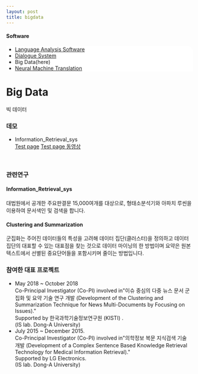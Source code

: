 ```yaml
---
layout: post
title: bigdata
---
```

<h4>Software</h4>
 <div class="linklink" style = "background-color:#ffffff;border-radius:0 15px">
          <ul class="posts-list">
           <li class="post-link">
                <a class="post-title" href="https://nlplab-skku.github.io/Software/languageanalysissoftware/">Language Analysis Software</a>
           </li>
           <li class="post-link">
                <a class="post-title" href="https://nlplab-skku.github.io/Software/dialoguesystem/">Dialogue System</a>
           </li>
           <li>Big Data(here)
           </li>
           <li class="post-link">
                <a class="post-title" href="https://nlplab-skku.github.io/Software/neuralmachinetranslation/">Neural Machine Translation</a>
           </li>
          </ul>
  </div>


<div class="post">
  <h1 class="pageTitle">Big Data</h1>	
  <p class="meta">빅 데이터</p>
</div> 

### 데모
* Information_Retrieval_sys<br>
  [Test page][irpage] [Test page 동영상][irmv]
<br>

### 관련연구
#### Information_Retrieval_sys
대법원에서 공개한 주요판결문 15,000여개를 대상으로, 형태소분석기와 아파치 루씬을 이용하여 문서색인 및 검색을 합니다. 

#### Clustering and Summarization
군집화는 주어진 데이터들의 특성을 고려해 데이터 집단(클러스터)을 정의하고 데이터 집단의 대표할 수 있는 대표점을 찾는 것으로 데이터 마이닝의 한 방법이며 요약은 원본 텍스트에서 선별된 중요단어들을 포함시키며 줄이는 방법입니다.
<br>

### 참여한 대표 프로젝트
* May 2018 ~ October 2018<br> 
 Co-Principal Investigator (Co-PI) involved in"이슈 중심의 다중 뉴스 문서 군집화 및 요약 기술 연구 개발 (Development of the Clustering and Summarization Technique for News Multi-Documents by Focusing on Issues)."<br>
  Supported by 한국과학기술정보연구원 (KISTI) .<br>
  (IS lab. Dong-A University)<br>
 * July 2015 ~ December 2015. <br>
  Co-Principal Investigator (Co-PI) involved in"의학정보 복문 지식검색 기술 개발 (Development of a Complex Sentence Based Knowledge Retrieval Technology for Medical Information Retrieval)."<br>
  Supported by LG Electronics.<br>
  (IS lab. Dong-A University)<br>


[irpage]: demo_lucene.jsp
[irmv]:  http://dais.donga.ac.kr/files/dais/board/univislab/Information_Retrieval.zip

